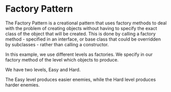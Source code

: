 # Factory Pattern

The Factory Pattern is a creational pattern that uses factory methods to deal with the
problem of creating objects without having to specify the exact class of the object that
will be created. This is done by calling a factory method - specified in an interface, or
base class that could be overridden by subclasses - rather than calling a constructor.

In this example, we use different levels as factories. We specify in our factory method of
the level which objects to produce.

We have two levels, Easy and Hard.

The Easy level produces easier enemies, while the Hard level produces harder enemies.
